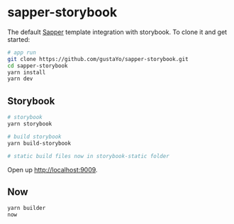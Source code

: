 # sapper-storybook

The default [Sapper](https://github.com/sveltejs/sapper-template) template integration with storybook. To clone it and get started:

```bash
# app run
git clone https://github.com/gustaYo/sapper-storybook.git
cd sapper-storybook
yarn install
yarn dev
```
## Storybook

```bash
# storybook
yarn storybook

# build storybook
yarn build-storybook

# static build files now in storybook-static folder
```
Open up [http://localhost:9009](http://localhost:9009).

## Now

```bash
yarn builder
now
```

